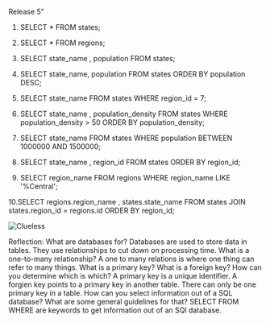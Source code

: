 Release 5"
1. SELECT * FROM states;

2. SELECT * FROM regions;

3. SELECT state_name , population FROM states;

4. SELECT state_name, population FROM states ORDER BY population DESC;

5. SELECT state_name FROM states WHERE region_id = 7;

6. SELECT state_name , population_density FROM states WHERE population_density > 50 ORDER BY population_density;

7. SELECT state_name FROM states WHERE population BETWEEN 1000000 AND 1500000;

8. SELECT state_name , region_id FROM states ORDER BY region_id;

9. SELECT region_name FROM regions WHERE region_name LIKE '%Central';

10.SELECT regions.region_name , states.state_name FROM states JOIN states.region_id = regions.id ORDER BY region_id;

![Clueless](/sch1.png)

Reflection:
What are databases for? Databases are used to store data in tables. They use relationships to cut down on processing time.
What is a one-to-many relationship?
A one to many relations is where one thing can refer to many things.
What is a primary key? What is a foreign key? How can you determine which is which? A primary key is a unique identifier. A forgien key points to a primary key in another table. There can only be one primary key in a table.
How can you select information out of a SQL database? What are some general guidelines for that? SELECT FROM WHERE are keywords to get information out of an SQl database. 